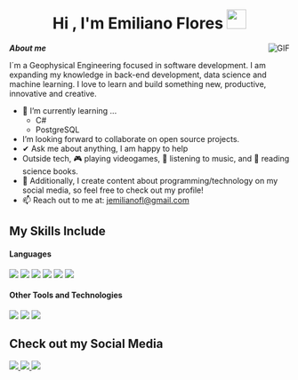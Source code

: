 <h1 align="center"><b>Hi , I'm Emiliano Flores </b><img src="https://media.giphy.com/media/hvRJCLFzcasrR4ia7z/giphy.gif" width="35"></h1>
<!--  -->
<img align="right" alt="GIF" src="https://media.giphy.com/media/LmNwrBhejkK9EFP504/giphy.gif" />


***About me***

I´m a Geophysical Engineering focused in software development. I am expanding my knowledge in back-end development, data science and machine learning. I love to learn and build something new, productive, innovative and creative.
- 🌱 I’m currently learning ...
  - C#
  - PostgreSQL
- I’m looking forward to collaborate on open source projects.
- ✔ Ask me about anything, I am happy to help<br>
- Outside tech, 🎮 playing videogames, 🎵 listening to music, and 📖 reading science books.
- 👾 Additionally, I create content about programming/technology on my social media, so feel free to check out my profile!
- 📫 Reach out to me at: <a href="jemilianofl@gmail.com">jemilianofl@gmail.com</a>

## My Skills Include

<h4> Languages </h4>
<span> 
  <img src="https://img.shields.io/badge/HTML5-E34F26?style=for-the-badge&logo=html5&logoColor=white">
  <img src="https://img.shields.io/badge/CSS3-1572B6?style=for-the-badge&logo=css3&logoColor=white">
  <img src="https://img.shields.io/badge/python-3670A0?style=for-the-badge&logo=python&logoColor=ffdd54">
  <img src="https://img.shields.io/badge/r-%23276DC3.svg?style=for-the-badge&logo=r&logoColor=white">
  <img src="https://img.shields.io/badge/OCTAVE-darkblue?style=for-the-badge&logo=octave&logoColor=fcd683">
  <img src="https://img.shields.io/badge/latex-%23008080.svg?style=for-the-badge&logo=latex&logoColor=white">
 
</span>

<h4> Other Tools and Technologies </h4>
<span>
  <img src="https://img.shields.io/badge/Git-F05032?style=for-the-badge&logo=git&logoColor=white">
  <img src="https://img.shields.io/badge/Linux-FCC624?style=for-the-badge&logo=linux&logoColor=black")>
  <img src="https://img.shields.io/badge/Notion-%23000000.svg?style=for-the-badge&logo=notion&logoColor=white">
</span>

## Check out my Social Media

<a href= "https://www.instagram.com/emilianoflores_64/">
    <img src="https://img.shields.io/badge/Instagram-%23E4405F.svg?style=for-the-badge&logo=Instagram&logoColor=white">
</a>
<a href= "https://www.linkedin.com/in/jemiliano-flores/">
    <img src="https://img.shields.io/badge/linkedin-%230077B5.svg?style=for-the-badge&logo=linkedin&logoColor=white">
</a>
<a href= "jemilianfl@gmail.com">
    <img src="https://img.shields.io/badge/Gmail-D14836?style=for-the-badge&logo=gmail&logoColor=white">
</a>

